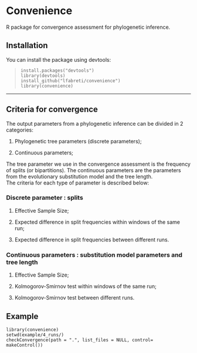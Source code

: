 # Convenience

R package for convergence assessment for phylogenetic inference.

## Installation

You can install the package using devtools:
  
  > `install.packages("devtools")` <br />
  > `library(devtools)` <br />
  > `install_github("lfabreti/convenience")` <br />
  > `library(convenience)` <br />
  
  
---------------------------------------------------------

## Criteria for convergence

The output parameters from a phylogenetic inference can be divided in 2 categories:

 1. Phylogenetic tree parameters (discrete parameters);
 
 2. Continuous parameters;

The tree parameter we use in the convergence assessment is the frequency of splits (or bipartitions). The continuous parameters are the parameters from the evolutionary substitution model and the tree length.<br />
The criteria for each type of parameter is described below:

### Discrete parameter : splits

 1. Effective Sample Size;
 
 2. Expected difference in split frequencies within windows of the same run;
 
 3. Expected difference in split frequencies between different runs.
 
### Continuous parameters : substitution model parameters and tree length

 1. Effective Sample Size;
 
 2. Kolmogorov-Smirnov test within windows of the same run;
 
 3. Kolmogorov-Smirnov test between different runs.

## Example

 `library(convenience)`<br />
 `setwd(example/4_runs/)`<br />
 `checkConvergence(path = ".", list_files = NULL, control= makeControl())`<br />
 




 

